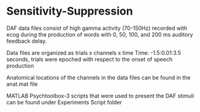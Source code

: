 # Sensitivity-Suppression

DAF data files consist of high gamma activity (70-150Hz) recorded with ecog during the production of words with 0, 50, 100, and 200 ms auditory feedback delay.

Data files are organized as trials x channels x time
Time: -1.5:0.01:3.5 seconds, trials were epoched  with respect to the onset of speech production

Anatomical locations of the channels in the data files can be found in the anat.mat file

MATLAB Psychtoolbox-3 scripts that were used to present the DAF stimuli can be found under Experiments Script folder
